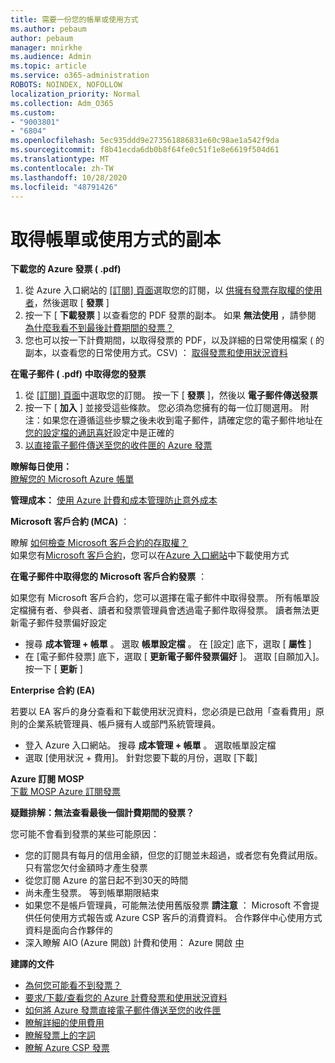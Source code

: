 ```yaml
---
title: 需要一份您的帳單或使用方式
ms.author: pebaum
author: pebaum
manager: mnirkhe
ms.audience: Admin
ms.topic: article
ms.service: o365-administration
ROBOTS: NOINDEX, NOFOLLOW
localization_priority: Normal
ms.collection: Adm_O365
ms.custom:
- "9003801"
- "6804"
ms.openlocfilehash: 5ec935ddd9e273561886831e60c98ae1a542f9da
ms.sourcegitcommit: f8b41ecda6db0b8f64fe0c51f1e8e6619f504d61
ms.translationtype: MT
ms.contentlocale: zh-TW
ms.lasthandoff: 10/28/2020
ms.locfileid: "48791426"
---
```

# <a name="get-a-copy-of-your-bill-or-usage"></a>取得帳單或使用方式的副本

**下載您的 Azure 發票 ( .pdf)**

1. 從 Azure 入口網站的 [ [訂閱] 頁面](https://portal.azure.com/#blade/Microsoft_Azure_Billing/SubscriptionsBlade)選取您的訂閱，以 [供擁有發票存取權的使用者](https://docs.microsoft.com/azure/cost-management-billing/manage/manage-billing-access?WT.mc_id=Portal-Microsoft_Azure_Support)，然後選取 [ **發票** ]
2. 按一下 [ **下載發票** ] 以查看您的 PDF 發票的副本。 如果 **無法使用** ，請參閱 [為什麼我看不到最後計費期間的發票？](https://docs.microsoft.com/azure/cost-management-billing/manage/download-azure-invoice-daily-usage-date?WT.mc_id=Portal-Microsoft_Azure_Support#noinvoice)
3. 您也可以按一下計費期間，以取得發票的 PDF，以及詳細的日常使用檔案 ( 的副本，以查看您的日常使用方式。CSV) ： [取得發票和使用狀況資料](https://docs.microsoft.com/azure/cost-management-billing/manage/download-azure-invoice-daily-usage-date?WT.mc_id=Portal-Microsoft_Azure_Support)

**在電子郵件 ( .pdf) 中取得您的發票**

1. 從 [ [訂閱] 頁面](https://ms.portal.azure.com/#blade/Microsoft_Azure_Billing/SubscriptionsBlade)中選取您的訂閱。 按一下 [ **發票** ]，然後以 **電子郵件傳送發票**
2. 按一下 [ **加入** ] 並接受這些條款。 您必須為您擁有的每一位訂閱選用。 附注：如果您在遵循這些步驟之後未收到電子郵件，請確定您的電子郵件地址在[您的設定檔的通訊喜好](https://account.windowsazure.com/profile)設定中是正確的
3. [以直接電子郵件傳送至您的收件匣的 Azure 發票](https://azure.microsoft.com/blog/azure-email-invoices/)

**瞭解每日使用：**  
[瞭解您的 Microsoft Azure 帳單](https://docs.microsoft.com/azure/cost-management-billing/understand/review-individual-bill?WT.mc_id=Portal-Microsoft_Azure_Support)  

**管理成本：** [使用 Azure 計費和成本管理防止意外成本](https://docs.microsoft.com/azure/cost-management-billing/manage/getting-started?WT.mc_id=Portal-Microsoft_Azure_Support)  

**Microsoft 客戶合約 (MCA)** ：

瞭解  [如何檢查 Microsoft 客戶合約的存取權？](https://docs.microsoft.com/azure/cost-management-billing/manage/download-azure-invoice-daily-usage-date?WT.mc_id=Portal-Microsoft_Azure_Support#check-access-to-a-microsoft-customer-agreement)  
如果您有[Microsoft 客戶合約](https://docs.microsoft.com/azure/cost-management-billing/manage/download-azure-invoice-daily-usage-date?WT.mc_id=Portal-Microsoft_Azure_Support#check-access-to-a-microsoft-customer-agreement)，您可以在[Azure 入口網站](https://portal.azure.com/)中下載使用方式

**在電子郵件中取得您的 Microsoft 客戶合約發票** ：

如果您有 Microsoft 客戶合約，您可以選擇在電子郵件中取得發票。 所有帳單設定檔擁有者、參與者、讀者和發票管理員會透過電子郵件取得發票。 讀者無法更新電子郵件發票偏好設定

- 搜尋 **成本管理 + 帳單** 。 選取 **帳單設定檔** 。 在 [設定] 底下，選取 [ **屬性** ]
- 在 [電子郵件發票] 底下，選取 [ **更新電子郵件發票偏好** ]。 選取 [自願加入]。 按一下 [ **更新** ]

**Enterprise 合約 (EA)**

若要以 EA 客戶的身分查看和下載使用狀況資料，您必須是已啟用「查看費用」原則的企業系統管理員、帳戶擁有人或部門系統管理員。

- 登入 Azure 入口網站。 搜尋 **成本管理 + 帳單** 。 選取帳單設定檔
- 選取 [使用狀況 + 費用]。 針對您要下載的月份，選取 [下載]

**Azure 訂閱 MOSP**  
[下載 MOSP Azure 訂閱發票](https://docs.microsoft.com/azure/cost-management-billing/understand/download-azure-invoice?WT.mc_id=Portal-Microsoft_Azure_Support#download-your-mosp-azure-subscription-invoice)

**疑難排解：無法查看最後一個計費期間的發票？**

您可能不會看到發票的某些可能原因：

- 您的訂閱具有每月的信用金額，但您的訂閱並未超過，或者您有免費試用版。 只有當您欠付金額時才產生發票
- 從您訂閱 Azure 的當日起不到30天的時間
- 尚未產生發票。 等到帳單期限結束
- 如果您不是帳戶管理員，可能無法使用舊版發票 **請注意** ： Microsoft 不會提供任何使用方式報告或 Azure CSP 客戶的消費資料。 合作夥伴中心使用方式資料是面向合作夥伴的
- 深入瞭解 AIO (Azure 開啟) 計費和使用： Azure 開啟 [中](https://azure.microsoft.com/offers/ms-azr-0111p/)

**建譯的文件**

- [為何您可能看不到發票？](https://docs.microsoft.com/azure/cost-management-billing/understand/download-azure-invoice?WT.mc_id=Portal-Microsoft_Azure_Support#noinvoice)
- [要求/下載/查看您的 Azure 計費發票和使用狀況資料](https://docs.microsoft.com/azure/cost-management-billing/manage/download-azure-invoice-daily-usage-date?WT.mc_id=Portal-Microsoft_Azure_Support)
- [如何將 Azure 發票直接電子郵件傳送至您的收件匣](https://docs.microsoft.com/azure/cost-management-billing/manage/download-azure-invoice-daily-usage-date?WT.mc_id=Portal-Microsoft_Azure_Support)
- [瞭解詳細的使用費用](https://docs.microsoft.com/azure/cost-management-billing/understand/review-individual-bill?WT.mc_id=Portal-Microsoft_Azure_Support#csv)
- [瞭解發票上的字詞](https://docs.microsoft.com/azure/cost-management-billing/understand/understand-invoice?WT.mc_id=Portal-Microsoft_Azure_Support)
- [瞭解 Azure CSP 發票](https://docs.microsoft.com/partner-center/azure-plan-lp?WT.mc_id=Portal-Microsoft_Azure_Support)
